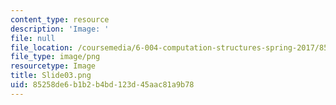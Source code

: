 ```yaml
---
content_type: resource
description: 'Image: '
file: null
file_location: /coursemedia/6-004-computation-structures-spring-2017/85258de6b1b2b4bd123d45aac81a9b78_Slide03.png
file_type: image/png
resourcetype: Image
title: Slide03.png
uid: 85258de6-b1b2-b4bd-123d-45aac81a9b78
---
```

